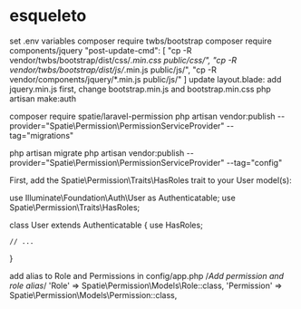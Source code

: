 # esqueleto

set .env variables
composer require twbs/bootstrap
composer require components/jquery
        "post-update-cmd": [
            "cp -R vendor/twbs/bootstrap/dist/css/*.min.css public/css/",
            "cp -R vendor/twbs/bootstrap/dist/js/*.min.js public/js/",
            "cp -R vendor/components/jquery/*.min.js public/js/"
        ]
update layout.blade: add jquery.min.js first, change bootstrap.min.js and bootstrap.min.css
php artisan make:auth

composer require spatie/laravel-permission
php artisan vendor:publish --provider="Spatie\Permission\PermissionServiceProvider" --tag="migrations"

php artisan migrate
php artisan vendor:publish --provider="Spatie\Permission\PermissionServiceProvider" --tag="config"

First, add the Spatie\Permission\Traits\HasRoles trait to your User model(s):

use Illuminate\Foundation\Auth\User as Authenticatable;
use Spatie\Permission\Traits\HasRoles;

class User extends Authenticatable
{
    use HasRoles;

    // ...
}

add alias to Role and Permissions in config/app.php
/*Add permission and role alias*/
        'Role' => Spatie\Permission\Models\Role::class,
        'Permission' => Spatie\Permission\Models\Permission::class,

